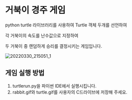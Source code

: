 # 거북이 경주 게임

python turtle 라이브러리를 사용하여 Turtle 객체 두개를 선언하여

각 거북이의 속도를 난수값으로 지정하여

두 거북이 중 랜덤하게 승리를 결정시키는 게임입니다. 


![20220330_215051_1](https://user-images.githubusercontent.com/102229137/160838376-199520c5-7fde-47c8-9ca3-10fd921baf63.jpg)


## 게임 실행 방법
1. turtlerun.py을 파이썬 IDE에서 실행시킵니다. 
2. rabbit.gif와 turtle.gif를 사용자의 C드라이브에 저장해 주세요.

